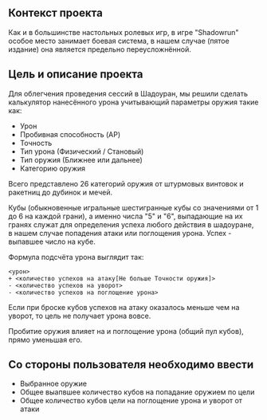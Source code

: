 ## Контекст проекта
Как и в большинстве настольных ролевых игр, в игре "Shadowrun" особое место занимает боевая система, в нашем случае (пятое издание) она является предельно переусложнённой. 

## Цель и описание проекта
Для облегчения проведения сессий в Шадоуран, мы решили сделать калькулятор нанесённого урона учитывающий параметры оружия такие как: 
- Урон
- Пробивная способность (AP)
- Точность
- Тип урона (Физический / Становый)
- Тип оружия (Ближнее или дальнее)
- Категорию оружия

Всего представлено 26 категорий оружия от штурмовых винтовок и ракетниц до дубинок и мечей. 

Кубы (обыкновенные игральные шестигранные кубы со значениями от 1 до 6 на каждой грани), а именно числа "5" и "6", выпадающие на их гранях служат для определения успеха любого действия в шадоуране, в нашем случае попадения атаки или поглощения урона.
Успех - выпавшее число на кубе.

Формула подсчёта урона выглядит так: 
```
<урон> 
+ <количество успехов на атаку[Не больше Точности оружия]> 
- <количество успехов на уворот>
- <количество успехов на поглощение урона> 
```

Если при броске кубов успехов на атаку оказалось меньше чем на уворот, то цель не получает урона вовсе. 

Пробитие оружия влияет на и поглощение урона (общий пул кубов), прямо уменьшая его.

## Cо стороны пользователя необходимо ввести
- Выбранное оружие
- Общее выапвшее количество кубов на попадание оружием по цели
- Общее количество кубов цели на поглощение урона и уворот от атаки

